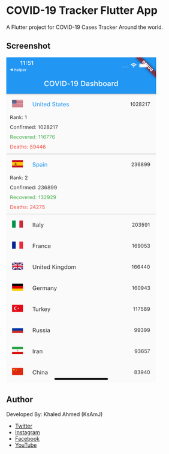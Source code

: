 # COVID-19 Tracker Flutter App

A Flutter project for COVID-19 Cases Tracker Around the world.

## Screenshot
<img src="screenshots/dashboard.png" width="400">

## Author
Developed By: Khaled Ahmed (KsAmJ)

- [Twitter](http://twitter.com/KsAmJ)
- [Instagram](http://instagram.com/KsAmJ)
- [Facebook](http://facebook.com/KsAmJ)
- [YouTube](http://www.youtube.com/c/KsAmJ202)


